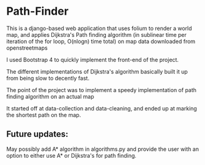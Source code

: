 # Path-Finder

This is a django-based web application that uses folium to render a world map, and applies Dijkstra's Path finding algorithm (in sublinear time per iteration of the for loop, O(nlogn) time total) on map data downloaded from openstreetmaps


I used Bootstrap 4 to quickly implement the front-end of the project.

The different implementations of Dijkstra's algorithm basically built it up from being slow to decently fast.

The point of the project was to implement a speedy implementation of path finding algorithm on an actual map

It started off at data-collection and data-cleaning, and ended up at marking the shortest path on the map.


## Future updates:

May possibly add A* algorithm in algorithms.py and provide the user with an option to either use A* or Dijkstra's for path finding.
